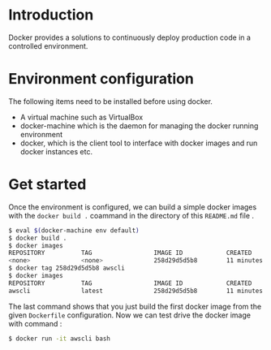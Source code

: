 # Introduction

Docker provides a solutions to continuously deploy production code in a
controlled environment.

# Environment configuration

The following items need to be installed before using docker.

- A virtual machine such as VirtualBox
- docker-machine which is the daemon for managing the docker running
  environment
- docker, which is the client tool to interface with docker images and run
  docker instances etc.

# Get started

Once the environment is configured, we can build a simple docker images
with the `docker build .` coammand in the directory of this `README.md`
file .

``` bash
$ eval $(docker-machine env default)
$ docker build .
$ docker images
REPOSITORY          TAG                 IMAGE ID            CREATED             SIZE
<none>              <none>              258d29d5d5b8        11 minutes ago      726.8 MB
$ docker tag 258d29d5d5b8 awscli
$ docker images
REPOSITORY          TAG                 IMAGE ID            CREATED             SIZE
awscli              latest              258d29d5d5b8        11 minutes ago      726.8 MB
```

The last command shows that you just build the first docker image from the
given `Dockerfile` configuration. Now we can test drive the docker image
with command :

``` bash
$ docker run -it awscli bash
```
